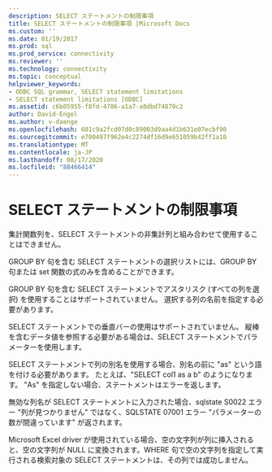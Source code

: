 ```yaml
---
description: SELECT ステートメントの制限事項
title: SELECT ステートメントの制限事項 |Microsoft Docs
ms.custom: ''
ms.date: 01/19/2017
ms.prod: sql
ms.prod_service: connectivity
ms.reviewer: ''
ms.technology: connectivity
ms.topic: conceptual
helpviewer_keywords:
- ODBC SQL grammar, SELECT statement limitations
- SELECT statement limitations [ODBC]
ms.assetid: c6b05955-f8fd-4706-a1a7-a8dbd74870c2
author: David-Engel
ms.author: v-daenge
ms.openlocfilehash: 601c9a2fcd07d0c89003d9aa4d1b631e07ecbf90
ms.sourcegitcommit: e700497f962e4c2274df16d9e651059b42ff1a10
ms.translationtype: MT
ms.contentlocale: ja-JP
ms.lasthandoff: 08/17/2020
ms.locfileid: "88466414"
---
```

# <a name="select-statement-limitations"></a>SELECT ステートメントの制限事項
集計関数列を、SELECT ステートメントの非集計列と組み合わせて使用することはできません。  
  
 GROUP BY 句を含む SELECT ステートメントの選択リストには、GROUP BY 句または set 関数の式のみを含めることができます。  
  
 GROUP BY 句を含む SELECT ステートメントでアスタリスク (すべての列を選択) を使用することはサポートされていません。 選択する列の名前を指定する必要があります。  
  
 SELECT ステートメントでの垂直バーの使用はサポートされていません。 縦棒を含むデータ値を参照する必要がある場合は、SELECT ステートメントでパラメーターを使用します。  
  
 SELECT ステートメントで列の別名を使用する場合、別名の前に "as" という語を付ける必要があります。 たとえば、"SELECT col1 as a b" のようになります。 "As" を指定しない場合、ステートメントはエラーを返します。  
  
 無効な列名が SELECT ステートメントに入力された場合、sqlstate S0022 エラー "列が見つかりません" ではなく、SQLSTATE 07001 エラー "パラメーターの数が間違っています" が返されます。  
  
 Microsoft Excel driver が使用されている場合、空の文字列が列に挿入されると、空の文字列が NULL に変換されます。WHERE 句で空の文字列を指定して実行される検索対象の SELECT ステートメントは、その列では成功しません。
